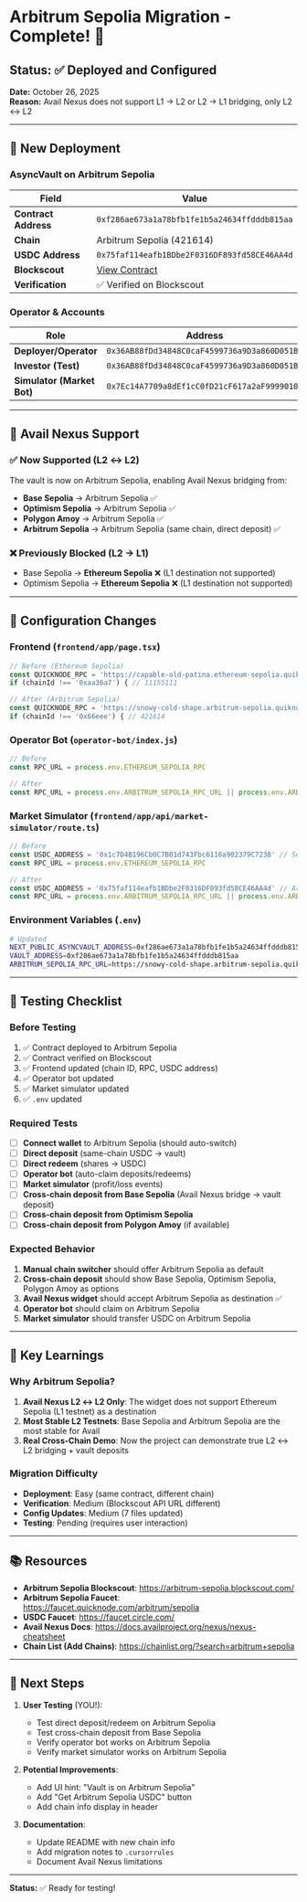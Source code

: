# Arbitrum Sepolia Migration - Complete! 🎉

## Status: ✅ Deployed and Configured

**Date:** October 26, 2025  
**Reason:** Avail Nexus does not support L1 → L2 or L2 → L1 bridging, only L2 ↔ L2

---

## 🚀 New Deployment

### AsyncVault on Arbitrum Sepolia

| Field | Value |
|-------|-------|
| **Contract Address** | `0xf286ae673a1a78bfb1fe1b5a24634ffdddb815aa` |
| **Chain** | Arbitrum Sepolia (421614) |
| **USDC Address** | `0x75faf114eafb1BDbe2F0316DF893fd58CE46AA4d` |
| **Blockscout** | [View Contract](https://arbitrum-sepolia.blockscout.com/address/0xf286ae673a1a78bfb1fe1b5a24634ffdddb815aa) |
| **Verification** | ✅ Verified on Blockscout |

### Operator & Accounts

| Role | Address |
|------|---------|
| **Deployer/Operator** | `0x36AB88fDd34848C0caF4599736a9D3a860D051Ba` |
| **Investor (Test)** | `0x36AB88fDd34848C0caF4599736a9D3a860D051Ba` |
| **Simulator (Market Bot)** | `0x7Ec14A7709a8dEf1cC0fD21cF617a2aF99990103` |

---

## 🌉 Avail Nexus Support

### ✅ Now Supported (L2 ↔ L2)

The vault is now on Arbitrum Sepolia, enabling Avail Nexus bridging from:

- **Base Sepolia** → Arbitrum Sepolia ✅
- **Optimism Sepolia** → Arbitrum Sepolia ✅
- **Polygon Amoy** → Arbitrum Sepolia ✅
- **Arbitrum Sepolia** → Arbitrum Sepolia (same chain, direct deposit) ✅

### ❌ Previously Blocked (L2 → L1)

- Base Sepolia → **Ethereum Sepolia** ❌ (L1 destination not supported)
- Optimism Sepolia → **Ethereum Sepolia** ❌ (L1 destination not supported)

---

## 📝 Configuration Changes

### Frontend (`frontend/app/page.tsx`)

```typescript
// Before (Ethereum Sepolia)
const QUICKNODE_RPC = 'https://capable-old-patina.ethereum-sepolia.quiknode.pro/...'
if (chainId !== '0xaa36a7') { // 11155111

// After (Arbitrum Sepolia)
const QUICKNODE_RPC = 'https://snowy-cold-shape.arbitrum-sepolia.quiknode.pro/...'
if (chainId !== '0x66eee') { // 421614
```

### Operator Bot (`operator-bot/index.js`)

```javascript
// Before
const RPC_URL = process.env.ETHEREUM_SEPOLIA_RPC

// After
const RPC_URL = process.env.ARBITRUM_SEPOLIA_RPC_URL || process.env.ARBITRUM_SEPOLIA_RPC
```

### Market Simulator (`frontend/app/api/market-simulator/route.ts`)

```typescript
// Before
const USDC_ADDRESS = '0x1c7D4B196Cb0C7B01d743Fbc6116a902379C7238' // Sepolia USDC
const RPC_URL = process.env.ETHEREUM_SEPOLIA_RPC

// After
const USDC_ADDRESS = '0x75faf114eafb1BDbe2F0316DF893fd58CE46AA4d' // Arbitrum Sepolia USDC
const RPC_URL = process.env.ARBITRUM_SEPOLIA_RPC_URL || process.env.ARBITRUM_SEPOLIA_RPC
```

### Environment Variables (`.env`)

```bash
# Updated
NEXT_PUBLIC_ASYNCVAULT_ADDRESS=0xf286ae673a1a78bfb1fe1b5a24634ffdddb815aa
VAULT_ADDRESS=0xf286ae673a1a78bfb1fe1b5a24634ffdddb815aa
ARBITRUM_SEPOLIA_RPC_URL=https://snowy-cold-shape.arbitrum-sepolia.quiknode.pro/...
```

---

## 🧪 Testing Checklist

### Before Testing

1. ✅ Contract deployed to Arbitrum Sepolia
2. ✅ Contract verified on Blockscout
3. ✅ Frontend updated (chain ID, RPC, USDC address)
4. ✅ Operator bot updated
5. ✅ Market simulator updated
6. ✅ `.env` updated

### Required Tests

- [ ] **Connect wallet** to Arbitrum Sepolia (should auto-switch)
- [ ] **Direct deposit** (same-chain USDC → vault)
- [ ] **Direct redeem** (shares → USDC)
- [ ] **Operator bot** (auto-claim deposits/redeems)
- [ ] **Market simulator** (profit/loss events)
- [ ] **Cross-chain deposit from Base Sepolia** (Avail Nexus bridge → vault deposit)
- [ ] **Cross-chain deposit from Optimism Sepolia**
- [ ] **Cross-chain deposit from Polygon Amoy** (if available)

### Expected Behavior

1. **Manual chain switcher** should offer Arbitrum Sepolia as default
2. **Cross-chain deposit** should show Base Sepolia, Optimism Sepolia, Polygon Amoy as options
3. **Avail Nexus widget** should accept Arbitrum Sepolia as destination ✅
4. **Operator bot** should claim on Arbitrum Sepolia
5. **Market simulator** should transfer USDC on Arbitrum Sepolia

---

## 🔑 Key Learnings

### Why Arbitrum Sepolia?

1. **Avail Nexus L2 ↔ L2 Only**: The widget does not support Ethereum Sepolia (L1 testnet) as a destination
2. **Most Stable L2 Testnets**: Base Sepolia and Arbitrum Sepolia are the most stable for Avail
3. **Real Cross-Chain Demo**: Now the project can demonstrate true L2 ↔ L2 bridging + vault deposits

### Migration Difficulty

- **Deployment**: Easy (same contract, different chain)
- **Verification**: Medium (Blockscout API URL different)
- **Config Updates**: Medium (7 files updated)
- **Testing**: Pending (requires user interaction)

---

## 📚 Resources

- **Arbitrum Sepolia Blockscout**: https://arbitrum-sepolia.blockscout.com/
- **Arbitrum Sepolia Faucet**: https://faucet.quicknode.com/arbitrum/sepolia
- **USDC Faucet**: https://faucet.circle.com/
- **Avail Nexus Docs**: https://docs.availproject.org/nexus/nexus-cheatsheet
- **Chain List (Add Chains)**: https://chainlist.org/?search=arbitrum+sepolia

---

## 🚀 Next Steps

1. **User Testing** (YOU!):
   - Test direct deposit/redeem on Arbitrum Sepolia
   - Test cross-chain deposit from Base Sepolia
   - Verify operator bot works on Arbitrum Sepolia
   - Verify market simulator works on Arbitrum Sepolia

2. **Potential Improvements**:
   - Add UI hint: "Vault is on Arbitrum Sepolia"
   - Add "Get Arbitrum Sepolia USDC" button
   - Add chain info display in header

3. **Documentation**:
   - Update README with new chain info
   - Add migration notes to `.cursorrules`
   - Document Avail Nexus limitations

---

**Status:** ✅ Ready for testing!

